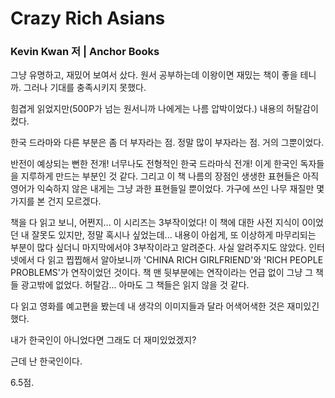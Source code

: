 # Crazy Rich Asians

### Kevin Kwan 저 | Anchor Books

그냥 유명하고, 재밌어 보여서 샀다. 원서 공부하는데 이왕이면 재밌는 책이 좋을 테니까. 그러나 기대를 충족시키지 못했다.

힘겹게 읽었지만(500P가 넘는 원서니까 나에게는 나름 압박이었다.) 내용의 허탈감이 컸다.

한국 드라마와 다른 부분은 좀 더 부자라는 점. 정말 많이 부자라는 점. 거의 그뿐이었다.

반전이 예상되는 뻔한 전개! 너무나도 전형적인 한국 드라마식 전개! 이게 한국인 독자들을 지루하게 만드는 부분인 것 같다. 그리고 이 책 나름의 장점인 생생한 표현들은 아직 영어가 익숙하지 않은 내게는 그냥 과한 표현들일 뿐이었다. 가구에 쓰인 나무 재질만 몇 가지를 본 건지 모르겠다.

책을 다 읽고 보니, 어쩐지... 이 시리즈는 3부작이었다! 이 책에 대한 사전 지식이 0이었던 내 잘못도 있지만, 정말 혹시나 싶었는데... 내용이 아쉽게, 또 이상하게 마무리되는 부분이 많다 싶더니 마지막에서야 3부작이라고 알려준다. 사실 알려주지도 않았다. 인터넷에서 다 읽고 찝찝해서 알아보니까 'CHINA RICH GIRLFRIEND'와 'RICH PEOPLE PROBLEMS'가 연작이었던 것이다. 책 맨 뒷부분에는 연작이라는 언급 없이 그냥 그 책들 광고밖에 없었다. 허탈감... 아마도 그 책들은 읽지 않을 것 같다.

다 읽고 영화를 예고편을 봤는데 내 생각의 이미지들과 달라 어색어색한 것은 재미있긴 했다.

내가 한국인이 아니었다면 그래도 더 재미있었겠지?

근데 난 한국인이다.

6.5점.